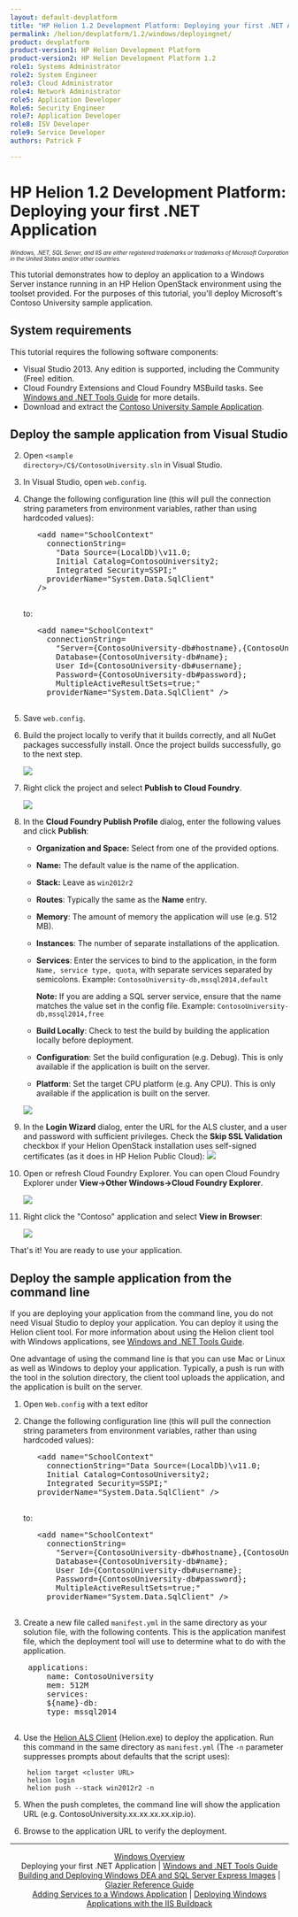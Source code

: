 ```yaml
---
layout: default-devplatform
title: "HP Helion 1.2 Development Platform: Deploying your first .NET Application"
permalink: /helion/devplatform/1.2/windows/deployingnet/
product: devplatform
product-version1: HP Helion Development Platform
product-version2: HP Helion Development Platform 1.2
role1: Systems Administrator 
role2: System Engineer
role3: Cloud Administrator
role4: Network Administrator
role5: Application Developer
Role6: Security Engineer
role7: Application Developer 
role8: ISV Developer
role9: Service Developer
authors: Patrick F

---
```

<!--UNDER REVISION-->

# HP Helion 1.2 Development Platform: Deploying your first .NET Application 

<span style="font-size:70%">*Windows, .NET, SQL Server, and IIS are either registered trademarks or trademarks of Microsoft Corporation in the United States and/or other countries.*</span>

This tutorial demonstrates how to deploy an application to a Windows Server instance running in an HP Helion OpenStack environment using the toolset provided. For the purposes of this tutorial, you'll deploy Microsoft's Contoso University sample application.

## System requirements

This tutorial requires the following software components:

* Visual Studio 2013. Any edition is supported, including the Community (Free) edition.
* Cloud Foundry Extensions and Cloud Foundry MSBuild tasks. See <a href="/helion/devplatform/1.2/windows/tools_guide">Windows and .NET Tools Guide</a> for more details. 
* Download and extract the <a href="https://code.msdn.microsoft.com/ASPNET-MVC-Application-b01a9fe8">Contoso University Sample Application</a>.

## Deploy the sample application from Visual Studio

2. Open <code>&lt;sample directory&gt;/C$/ContosoUniversity.sln</code> in Visual Studio. 
3. In Visual Studio, open <code>web.config</code>.
4. Change the following configuration line (this will pull the connection string parameters from environment variables, rather than using hardcoded values):

	<pre>
	  &lt;add name="SchoolContext"
	    connectionString= 
	      "Data Source=(LocalDb)\v11.0; 
	      Initial Catalog=ContosoUniversity2; 
	      Integrated Security=SSPI;" 
	    providerName="System.Data.SqlClient" 
	  /&gt;
	</pre>
	
	to:
	
	<pre>
	  &lt;add name="SchoolContext" 
	    connectionString=
	      "Server={ContosoUniversity-db#hostname},{ContosoUniversity-db#port};
	      Database={ContosoUniversity-db#name};
	      User Id={ContosoUniversity-db#username};
	      Password={ContosoUniversity-db#password};
	      MultipleActiveResultSets=true;" 
	    providerName="System.Data.SqlClient" /&gt;
	</pre>

5. Save <code>web.config</code>.
6. Build the project locally to verify that it builds correctly, and all NuGet packages successfully install. Once the project builds successfully, go to the next step.

	<img src="media/windows_build.png">
6. Right click the project and select **Publish to Cloud Foundry**.
	
	<img src="media/windows_deploy_contextmenu.png">
 
7. In the **Cloud Foundry Publish Profile** dialog, enter the following values and click **Publish**:
	* **Organization and Space:** Select from one of the provided options.
	* **Name:** The default value is the name of the application.
	* **Stack:** Leave as <code>win2012r2</code>
	* **Routes**: Typically the same as the **Name** entry.
	* **Memory**: The amount of memory the application will use (e.g. 512 MB).
	* **Instances**: The number of separate installations of the application.
	* **Services**: Enter the services to bind to the application, in the form <code>Name, service type, quota</code>, with separate services separated by semicolons. Example: <code>ContosoUniversity-db,mssql2014,default</code>
	
		 **Note:** If you are adding a SQL server service, ensure that the name matches the value set in the config file. Example: <code>ContosoUniversity-db,mssql2014,free</code>  
	* **Build Locally**: Check to test the build by building the application locally before deployment.
	* **Configuration**: Set the build configuration (e.g. Debug). This is only available if the application is built on the server.
	* **Platform**: Set the target CPU platform (e.g. Any CPU). This is only available if the application is built on the server.

	<img src="media/windows_deploy_cf.png" /> 

7. In the **Login Wizard** dialog, enter the URL for the ALS cluster, and a user and password with sufficient privileges. Check the **Skip SSL Validation** checkbox if your Helion OpenStack installation uses self-signed certificates (as it does in HP Helion Public Cloud):
	<img src="media/windows_publish_credentials.png" />
 
17. Open or refresh Cloud Foundry Explorer. You can open Cloud Foundry Explorer under **View-&gt;Other Windows-&gt;Cloud Foundry Explorer**.
 
	<img src="media/windows_refresh.png" />
18. Right click the "Contoso" application and select **View in Browser**:
 
	<img src="media/windows_viewbrowser.png" />

That's it! You are ready to use your application.

## Deploy the sample application from the command line

If you are deploying your application from the command line, you do not need Visual Studio to deploy your application. You can deploy it using the Helion client tool. For more information about using the Helion client tool with Windows applications, see <a href="/helion/devplatform/preview/tools_guide">Windows and .NET Tools Guide</a>.


One advantage of using the command line is that you can use Mac or Linux as well as Windows to deploy your application. Typically, a push is run with the tool in the solution directory, the client tool uploads the application, and the application is built on the server.

1. Open <code>Web.config</code> with a text editor
2. Change the following configuration line (this will pull the connection string parameters from environment variables, rather than using hardcoded values):

	<pre>
	  &lt;add name="SchoolContext" 
	    connectionString="Data Source=(LocalDb)\v11.0;
	    Initial Catalog=ContosoUniversity2;
	    Integrated Security=SSPI;"
	  providerName="System.Data.SqlClient" /&gt;
	</pre>

	to:
	
	<pre>
	  &lt;add name="SchoolContext" 
	    connectionString=
	      "Server={ContosoUniversity-db#hostname},{ContosoUniversity-db#port};
	      Database={ContosoUniversity-db#name};
	      User Id={ContosoUniversity-db#username};
	      Password={ContosoUniversity-db#password};
	      MultipleActiveResultSets=true;" 
	    providerName="System.Data.SqlClient" /&gt;
	</pre>

1. Create a new file called <code>manifest.yml</code> in the same directory as your solution file, with the following contents. This is the application manifest file, which the deployment tool will use to determine what to do with the application.
		
	<pre>
	applications:
	    name: ContosoUniversity
	    mem: 512M
	    services:
	    ${name}-db:
	    type: mssql2014
	</pre>

2. Use the <a href="/helion/devplatform/1.2/windows/tools_guide/#helion">Helion ALS Client</a> (Helion.exe) to deploy the application. Run this command in the same directory as <code>manifest.yml</code> (The <code>-n</code> parameter suppresses prompts about defaults that the script uses):
	
		helion target <cluster URL>
		helion login
		helion push --stack win2012r2 -n

3. When the push completes, the command line will show the application URL (e.g. ContosoUniversity.xx.xx.xx.xx.xip.io).

5. Browse to the application URL to verify the deployment. 

---
<div align="center"><a href="/helion/devplatform/1.2/windows/">Windows Overview</a> </div>
<div align="center"> Deploying your first .NET Application | <a href="/helion/devplatform/1.2/windows/tools_guide/">Windows and .NET Tools Guide</a> </div>
<div align="center"> <a href="/helion/devplatform/1.2/windows/building_windows/">Building and Deploying Windows DEA and SQL Server Express Images</a> | <a href="/helion/devplatform/1.2/windows/glazier/">Glazier Reference Guide</a></div>
<div align="center"><a href="/helion/devplatform/1.2/windows/adding_services/">Adding Services to a Windows Application</a> | <a href="/helion/devplatform/1.2/windows/buildpack/">Deploying Windows Applications with the IIS Buildpack</a></div>
